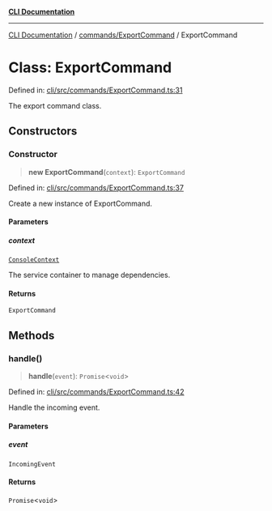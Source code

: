 [**CLI Documentation**](../../../README.md)

***

[CLI Documentation](../../../README.md) / [commands/ExportCommand](../README.md) / ExportCommand

# Class: ExportCommand

Defined in: [cli/src/commands/ExportCommand.ts:31](https://github.com/stonemjs/cli/blob/ae332002b2560de84ae3a35accc1d91282bd1543/src/commands/ExportCommand.ts#L31)

The export command class.

## Constructors

### Constructor

> **new ExportCommand**(`context`): `ExportCommand`

Defined in: [cli/src/commands/ExportCommand.ts:37](https://github.com/stonemjs/cli/blob/ae332002b2560de84ae3a35accc1d91282bd1543/src/commands/ExportCommand.ts#L37)

Create a new instance of ExportCommand.

#### Parameters

##### context

[`ConsoleContext`](../../../declarations/interfaces/ConsoleContext.md)

The service container to manage dependencies.

#### Returns

`ExportCommand`

## Methods

### handle()

> **handle**(`event`): `Promise`\<`void`\>

Defined in: [cli/src/commands/ExportCommand.ts:42](https://github.com/stonemjs/cli/blob/ae332002b2560de84ae3a35accc1d91282bd1543/src/commands/ExportCommand.ts#L42)

Handle the incoming event.

#### Parameters

##### event

`IncomingEvent`

#### Returns

`Promise`\<`void`\>
